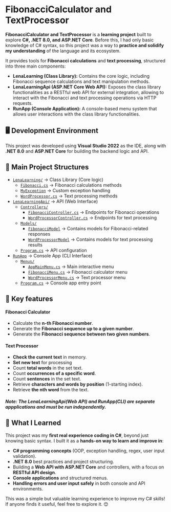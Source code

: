 # FibonacciCalculator and TextProcessor
**FibonacciCalculator and TextProcessor** is a **learning project** built to explore **C#, .NET 8.0, and ASP.NET Core**. Before this, I had only basic knowledge of C# syntax, so this project was a way to **practice and solidify my understanding** of the language and its ecosystem.

It provides tools for **Fibonacci calculations** and **text processing**, structured into three main components:

- **LenaLearning (Class Library):** Contains the core logic, including Fibonacci sequence calculations and text manipulation methods.
- **LenaLearningApi (ASP.NET Core Web API):** Exposes the class library functionalities as a RESTful web API for external integration, allowing to interact with the Fibonacci and text processing operations via HTTP requests.
- **RunApp (Console Application):** A console-based menu system that allows user interactions with the class library functionalities.

## 🖥️ Development Environment
This project was developed using **Visual Studio 2022** as the IDE, along with **.NET 8.0** and **ASP.NET Core** for building the backend logic and API. 

## 📂 Main Project Structures
- [`LenaLearning/`](https://github.com/MadalenaAndrade/FibonacciTextCLI-API/tree/main/LenaLearning) -> Class Library (Core logic) 
    - [`Fibonacci.cs`](https://github.com/MadalenaAndrade/FibonacciTextCLI-API/blob/main/LenaLearning/Fibonacci.cs) -> Fibonacci calculations methods
    - [`MyException`](https://github.com/MadalenaAndrade/FibonacciTextCLI-API/blob/main/LenaLearning/MyException.cs) -> Custom exception handling
    - [`WordProcessor.cs`](https://github.com/MadalenaAndrade/FibonacciTextCLI-API/blob/main/LenaLearning/WordProcessor.cs) -> Text processing methods
- [`LenaLearningApi/`](https://github.com/MadalenaAndrade/FibonacciTextCLI-API/tree/main/LenaLearningAPI) -> API (Web Interface) 
    - [`Controllers/`](https://github.com/MadalenaAndrade/FibonacciTextCLI-API/tree/main/LenaLearningAPI/Controllers) 
        - [`FibonacciController.cs`](https://github.com/MadalenaAndrade/FibonacciTextCLI-API/blob/main/LenaLearningAPI/Controllers/FibonacciController.cs) -> Endpoints for Fibonacci operations
        - [`WordProcessorController.cs`](https://github.com/MadalenaAndrade/FibonacciTextCLI-API/blob/main/LenaLearningAPI/Controllers/WordProcessorController.cs) -> Endpoints for text processing 
    - [`Models/`](https://github.com/MadalenaAndrade/FibonacciTextCLI-API/tree/main/LenaLearningAPI/Models)
        - [`FibonacciModel`](https://github.com/MadalenaAndrade/FibonacciTextCLI-API/blob/main/LenaLearningAPI/Models/FibonacciModel.cs) -> Contains models for Fibonacci-related responses
        - [`WordProcessorModel`](https://github.com/MadalenaAndrade/FibonacciTextCLI-API/blob/main/LenaLearningAPI/Models/WordProcessorModel.cs) -> Contains models for text processing results
    - [`Program.cs`](https://github.com/MadalenaAndrade/FibonacciTextCLI-API/blob/main/LenaLearningAPI/Program.cs) -> API configuration
- [`RunApp`](https://github.com/MadalenaAndrade/FibonacciTextCLI-API/tree/main/RunApp) -> Console App (CLI Interface) 
    - [`Menus/`](https://github.com/MadalenaAndrade/FibonacciTextCLI-API/tree/main/RunApp/Menus) 
        - [`AppMainMenu.cs`](https://github.com/MadalenaAndrade/FibonacciTextCLI-API/blob/main/RunApp/Menus/AppMainMenu.cs) -> Main interactive menu  
        - [`FibonacciMenu.cs`](https://github.com/MadalenaAndrade/FibonacciTextCLI-API/blob/main/RunApp/Menus/FibonacciMenu.cs) -> Fibonacci calculator menu
        - [`WordProcessorMenu.cs`](https://github.com/MadalenaAndrade/FibonacciTextCLI-API/blob/main/RunApp/Menus/WordProcessorMenu.cs) -> Text processor menu
    - [`Program.cs`](https://github.com/MadalenaAndrade/FibonacciTextCLI-API/blob/main/RunApp/Program.cs) -> Console app entry point



## 🚀 Key features
#### Fibonacci Calculator
- Calculate the **n-th Fibonacci number**.
- Generate the **Fibonacci sequence up to a given number**.
- Generate the **Fibonacci sequence between two given numbers**.

#### Text Processor
- **Check the current text** in memory.
- **Set new text** for processing
- Count **total words** in the set text.
- Count **occurrences of a specific word**.
- Count **sentences** in the set text.
- Retrieve **characters and words by position** (1-starting index).
- Retrieve **the nth word** from the text.

##### **Note**: The **LenaLearningApi**(Web API) and **RunApp**(CLI) are separate appplications and must be run independently.

## 📌 What I Learned
This project was my **first real experience coding in C#**, beyond just knowing basic syntax. I built it as a **hands-on way to learn and improve in**:

- **C# programming concepts** (OOP, exception handling, regex, user input validation).
- **.NET 8.0** best practices and project structuring.
- Building a **Web API with ASP.NET Core** and controllers,  with a focus on **RESTful API design**.
- **Console applications** and structured menus.
- **Handling errors and user input safely** in both console and API environments.

This was a simple but valuable learning experience to improve my C# skills!
If anyone finds it useful, feel free to explore it. 😊
